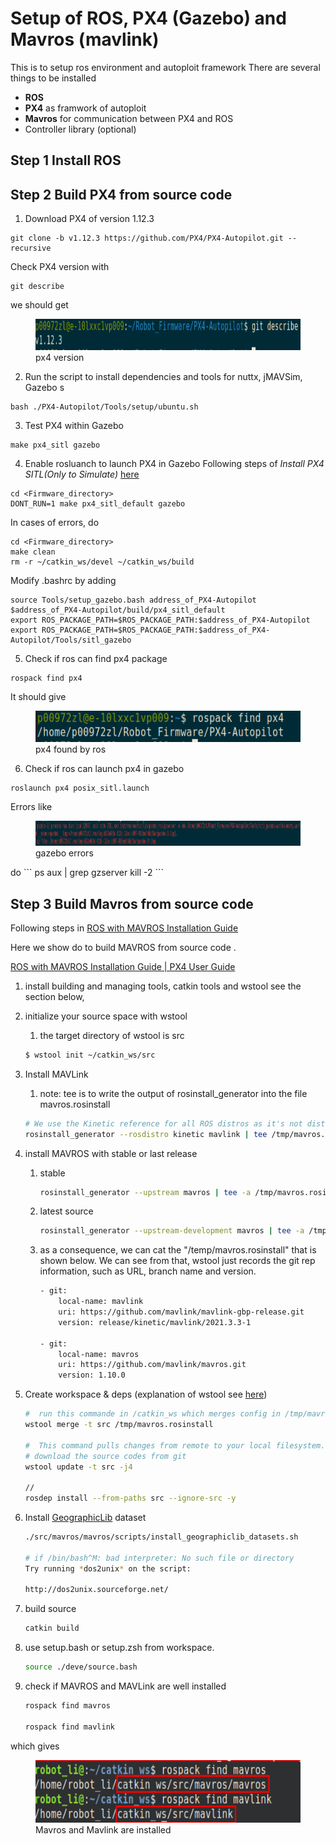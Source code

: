# Setup of ROS, PX4 (Gazebo) and Mavros (mavlink) 
This is to setup ros environment and autoploit framework
There are several things to be installed
- **ROS**
- **PX4** as framwork of autoploit
- **Mavros** for communication between PX4 and ROS
- Controller library (optional)

## Step 1 Install ROS

## Step 2 Build PX4 from source code
1. Download PX4 of version 1.12.3
```
git clone -b v1.12.3 https://github.com/PX4/PX4-Autopilot.git --recursive
```
Check PX4 version with
```
git describe
```
we should get
<figure>
    <img src="2_ROS_PX4/px4_version.png"
         height="50">
    <figcaption>px4 version</figcaption>
</figure>

2. Run the script to install dependencies and tools for nuttx, jMAVSim, Gazebo s
```
bash ./PX4-Autopilot/Tools/setup/ubuntu.sh
```
3.  Test PX4 within Gazebo
```
make px4_sitl gazebo
```
4. Enable rosluanch to launch PX4 in Gazebo
Following steps of *Install PX4 SITL(Only to Simulate)* [here](https://github.com/ZhongmouLi/mavros_controllers)
```
cd <Firmware_directory>
DONT_RUN=1 make px4_sitl_default gazebo
```
In cases of errors, do
```
cd <Firmware_directory>
make clean
rm -r ~/catkin_ws/devel ~/catkin_ws/build 
```
Modify .bashrc by adding
```
source Tools/setup_gazebo.bash address_of_PX4-Autopilot $address_of_PX4-Autopilot/build/px4_sitl_default
export ROS_PACKAGE_PATH=$ROS_PACKAGE_PATH:$address_of_PX4-Autopilot
export ROS_PACKAGE_PATH=$ROS_PACKAGE_PATH:$address_of_PX4-Autopilot/Tools/sitl_gazebo
```
5. Check if ros can find px4 package
```
rospack find px4
```
It should give

<figure>
    <img src="2_ROS_PX4/px4_ros.png"
         height="50">
    <figcaption>px4 found by ros</figcaption>
</figure>

6. Check if ros can launch px4 in gazebo
```
roslaunch px4 posix_sitl.launch
```
Errors like 
<figure>
    <img src="2_ROS_PX4/gazebo_errors.png"
         height="40">
    <figcaption>gazebo errors</figcaption>
</figure>
do 
```
ps aux | grep gzserver
kill -2 <pid associated with gzserver>
```

## Step 3 Build Mavros from source code
Following steps in [ROS with MAVROS Installation Guide](https://docs.px4.io/master/en/ros/mavros_installation.html)

Here we show do to build MAVROS from source code .

[ROS with MAVROS Installation Guide | PX4 User Guide](https://docs.px4.io/master/en/ros/mavros_installation.html)

1. install building and managing tools, catkin tools and wstool see the section below,
2. initialize your source space with wstool
    1. the target directory of wstool is src
    
    ```bash
    $ wstool init ~/catkin_ws/src
    ```
    
3. Install MAVLink
    1. note: tee is to write the output of rosinstall_generator into the file mavros.rosinstall
    
    ```bash
    # We use the Kinetic reference for all ROS distros as it's not distro-specific and up to date
    rosinstall_generator --rosdistro kinetic mavlink | tee /tmp/mavros.rosinstall
    ```
    
4. install MAVROS with stable or last release
    1. stable
        
        ```bash
        rosinstall_generator --upstream mavros | tee -a /tmp/mavros.rosinstall
        ```
        
    2. latest source
        
        ```bash
        rosinstall_generator --upstream-development mavros | tee -a /tmp/mavros.rosinstall
        ```
        
    3. as a consequence, we can cat the "/temp/mavros.rosinstall" that is shown below. We can see from that, wstool just records the git rep information, such as URL, branch name and version.
        
        ```bash
        - git:
            local-name: mavlink
            uri: https://github.com/mavlink/mavlink-gbp-release.git
            version: release/kinetic/mavlink/2021.3.3-1
        
        - git:
            local-name: mavros
            uri: https://github.com/mavlink/mavros.git
            version: 1.10.0
        ```
        
5. Create workspace & deps (explanation of wstool see [here](https://docs.ros.org/en/independent/api/rosinstall/html/rosws.html))
    
    ```bash
    #  run this commande in /catkin_ws which merges config in /tmp/mavros.rosinstall to src/.rosinstall
    wstool merge -t src /tmp/mavros.rosinstall  
    
    #  This command pulls changes from remote to your local filesystem.
    # download the source codes from git 
    wstool update -t src -j4
    
    // 
    rosdep install --from-paths src --ignore-src -y
    ```
    
6. Install [GeographicLib](https://geographiclib.sourceforge.io/) dataset
    
    ```bash
    ./src/mavros/mavros/scripts/install_geographiclib_datasets.sh
    
    # if /bin/bash^M: bad interpreter: No such file or directory
    Try running *dos2unix* on the script:
    
    http://dos2unix.sourceforge.net/
    ```
    
7. build source
    
    ```bash
    catkin build
    ```
    
8. use setup.bash or setup.zsh from workspace.
    
    ```bash
    source ./deve/source.bash
    ```
    
9. check if MAVROS and MAVLink are well installed
    
    ```bash
    rospack find mavros
    
    rospack find mavlink
    ```
    

which gives

<figure>
    <img src="2_ROS_PX4/Installed_mavros.png"
         height="100">
    <figcaption>Mavros and Mavlink are installed</figcaption>
</figure>